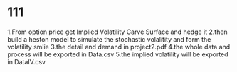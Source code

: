 # 111
1.From option price get Implied Volatility Carve Surface and hedge it 
2.then build a heston model to simulate the stochastic volalitity and form the volatility smlie
3.the detail and demand in project2.pdf
4.the whole data and process will be exported in Data.csv
5.the implied volatility will be exported in DataIV.csv

